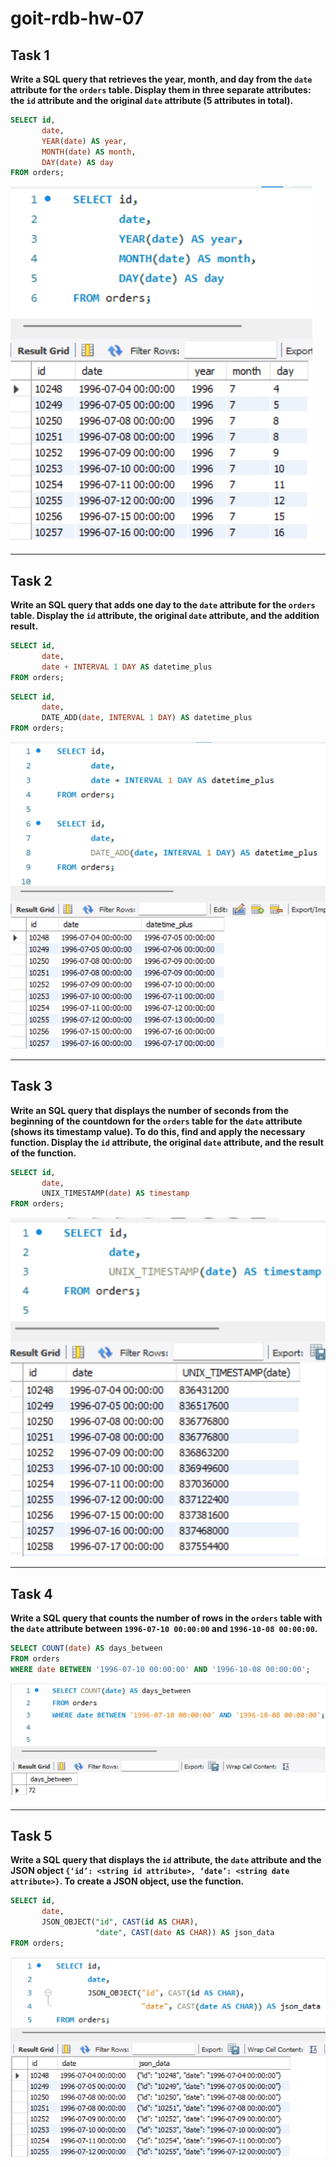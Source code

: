 # goit-rdb-hw-07

## Task 1
**Write a SQL query that retrieves the year, month, and day from the `date` attribute for the `orders` table. Display them in three separate attributes: the `id` attribute and the original `date` attribute (5 attributes in total).**

```sql
SELECT id,
       date,
       YEAR(date) AS year,
       MONTH(date) AS month,
       DAY(date) AS day
FROM orders;
```

![p1_year_month_day](./p1_year_month_day.png)

---

## Task 2
**Write an SQL query that adds one day to the `date` attribute for the `orders` table. Display the `id` attribute, the original `date` attribute, and the addition result.**

```sql
SELECT id,
       date,
       date + INTERVAL 1 DAY AS datetime_plus
FROM orders;
```

```sql
SELECT id,
       date,
       DATE_ADD(date, INTERVAL 1 DAY) AS datetime_plus
FROM orders;
```

![p2_add_day](./p2_add_day.png)

---

## Task 3
**Write an SQL query that displays the number of seconds from the beginning of the countdown for the `orders` table for the `date` attribute (shows its timestamp value). To do this, find and apply the necessary function. Display the `id` attribute, the original `date` attribute, and the result of the function.**

```sql
SELECT id,
       date,
       UNIX_TIMESTAMP(date) AS timestamp
FROM orders;
```

![p3_unix_timestamp](./p3_unix_timestamp.png)

---

## Task 4
**Write a SQL query that counts the number of rows in the `orders` table with the `date` attribute between `1996-07-10 00:00:00` and `1996-10-08 00:00:00`.**

```sql
SELECT COUNT(date) AS days_between
FROM orders
WHERE date BETWEEN '1996-07-10 00:00:00' AND '1996-10-08 00:00:00';
```

![p4_where_between](./p4_where_between.png)

---

## Task 5
**Write a SQL query that displays the `id` attribute, the `date` attribute and the JSON object `{‘id’: <string id attribute>, ‘date’: <string date attribute>}`. To create a JSON object, use the function.**

```sql
SELECT id,
       date,
       JSON_OBJECT("id", CAST(id AS CHAR), 
                   "date", CAST(date AS CHAR)) AS json_data
FROM orders;
```

![p5_json](./p5_json.png)
